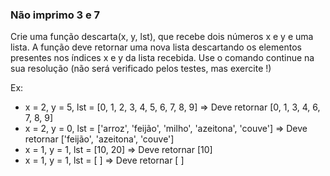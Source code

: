 ### Não imprimo 3 e 7 ###

Crie uma função descarta(x, y, lst), que recebe dois números x e y e uma lista. A função deve retornar uma nova lista descartando os elementos presentes nos índices x e y da lista recebida. Use o comando continue na sua resolução (não será verificado pelos testes, mas exercite !)

Ex:

* x = 2, y = 5, lst = [0, 1, 2, 3, 4, 5, 6, 7, 8, 9] =\> Deve retornar [0, 1, 3, 4, 6, 7, 8, 9]
* x = 2, y = 0, lst = ['arroz', 'feijão', 'milho', 'azeitona', 'couve'] =\> Deve retornar ['feijão', 'azeitona', 'couve']
* x = 1, y = 1, lst = [10, 20] =\> Deve retornar [10]
* x = 1, y = 1, lst = [ ] =\> Deve retornar [ ]